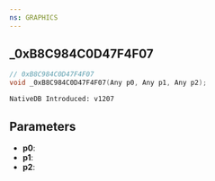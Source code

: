 ```yaml
---
ns: GRAPHICS
---
```

## _0xB8C984C0D47F4F07

```c
// 0xB8C984C0D47F4F07
void _0xB8C984C0D47F4F07(Any p0, Any p1, Any p2);
```

```
NativeDB Introduced: v1207
```

## Parameters
* **p0**:
* **p1**:
* **p2**:
